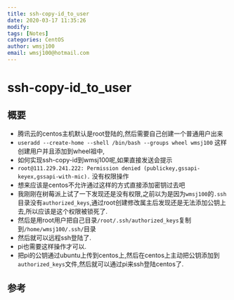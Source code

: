```yaml
---
title: ssh-copy-id_to_user
date: 2020-03-17 11:35:26
modify: 
tags: [Notes]
categories: CentOS
author: wmsj100
email: wmsj100@hotmail.com
---
```


# ssh-copy-id_to_user

## 概要

- 腾讯云的centos主机默认是root登陆的,然后需要自己创建一个普通用户出来
- `useradd --create-home --shell /bin/bash --groups wheel wmsj100`	这样创建用户并且添加到wheel祖中,
- 如何实现ssh-copy-id到wmsj100呢,如果直接发送会提示
- `root@111.229.241.222: Permission denied (publickey,gssapi-keyex,gssapi-with-mic).` 没有权限操作
- 想来应该是centos不允许通过这样的方式直接添加密钥过去吧
- 我刚刚在树莓派上试了一下发现还是没有权限,之前以为是因为`wmsj100`的`.ssh`目录没有`authorized_keys`,通过root创建修改属主后发现还是无法添加公钥上去,所以应该是这个权限被锁死了.
- 然后是用root用户把自己目录`/root/.ssh/authorized_keys`复制到`/home/wmsj100/.ssh/`目录
- 然后就可以远程ssh登陆了.
- pi也需要这样操作才可以.
- 把pi的公钥通过ubuntu上传到centos上,然后在centos上主动把公钥添加到`authorized_keys`文件,然后就可以通过pi来ssh登陆centos了.

## 参考

